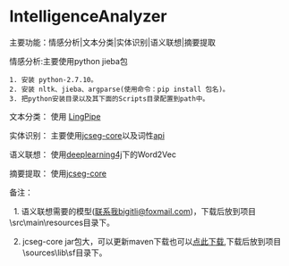 # IntelligenceAnalyzer
主要功能：情感分析|文本分类|实体识别|语义联想|摘要提取

情感分析:主要使用python jieba包
		
	1. 安装 python-2.7.10。
	2. 安装 nltk、jieba、argparse(使用命令：pip install 包名)。
	3. 把python安装目录以及其下面的Scripts目录配置到path中。
	
文本分类： 使用  [LingPipe](http://alias-i.com/lingpipe/)

实体识别： 主要使用[jcseg-core](http://git.oschina.net/lionsoul/jcseg#only_comment)以及词性[api](http://www.hankcs.com/nlp/part-of-speech-tagging.html)

语义联想： 使用[deeplearning4j](https://deeplearning4j.org/cn/)下的Word2Vec

摘要提取： 使用[jcseg-core](http://git.oschina.net/lionsoul/jcseg#only_comment)

备注：

   1. 语义联想需要的模型(联系我bigitli@foxmail.com)，下载后放到项目\src\main\resources目录下。
     
   2. jcseg-core jar包大，可以更新maven下载也可以[点此下载](http://pan.baidu.com/s/1i5Fo6dZ),下载后放到项目\sources\lib\sf目录下。

